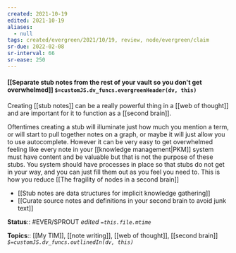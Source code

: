 ```yaml
---
created: 2021-10-19
edited: 2021-10-19
aliases:
  - null
tags: created/evergreen/2021/10/19, review, node/evergreen/claim
sr-due: 2022-02-08
sr-interval: 66
sr-ease: 250
---
```

#### [[Separate stub notes from the rest of your vault so you don't get overwhelmed]] `$=customJS.dv_funcs.evergreenHeader(dv, this)`

Creating [[stub notes]] can be a really powerful thing in a [[web of thought]] and are important for it to function as a [[second brain]]. 

Oftentimes creating a stub will illuminate just how much you mention a term, or will start to pull together notes on a graph, or maybe it will just allow you to use autocomplete. However it can be very easy to get overwhelmed feeling like every note in your [[knowledge management|PKM]] system must have content and be valuable but that is not the purpose of these stubs. You system should have processes in place so that stubs do not get in your way, and you can just fill them out as you feel you need to. This is how you reduce [[The fragility of nodes in a second brain]]

- [[Stub notes are data structures for implicit knowledge gathering]]
- [[Curate source notes and definitions in your second brain to avoid junk text]]



**Status**:: #EVER/SPROUT
*edited `=this.file.mtime`*

**Topics**:: [[My TIM]], [[note writing]], [[web of thought]], [[second brain]]
*`$=customJS.dv_funcs.outlinedIn(dv, this)`*



